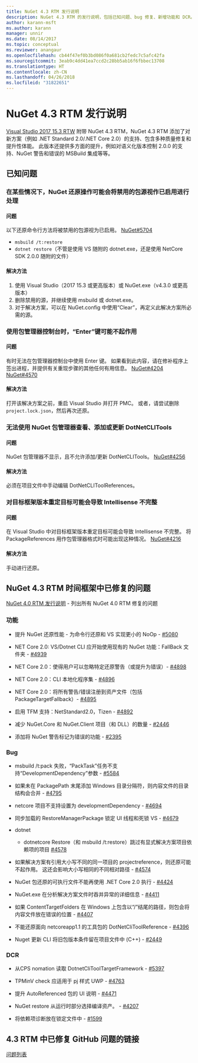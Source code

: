 ```yaml
---
title: NuGet 4.3 RTM 发行说明
description: NuGet 4.3 RTM 的发行说明，包括已知问题、bug 修复、新增功能和 DCR。
author: karann-msft
ms.author: karann
manager: unnir
ms.date: 08/14/2017
ms.topic: conceptual
ms.reviewer: anangaur
ms.openlocfilehash: cb44f47ef0b3bd086f0a681cb2fedc7c5afc42fa
ms.sourcegitcommit: 3eab9c4dd41ea7ccd2c28bb5ab16f6fbbec13708
ms.translationtype: HT
ms.contentlocale: zh-CN
ms.lasthandoff: 04/26/2018
ms.locfileid: "31822651"
---
```

# <a name="nuget-43-rtm-release-notes"></a>NuGet 4.3 RTM 发行说明

[Visual Studio 2017 15.3 RTW](https://www.visualstudio.com/news/releasenotes/vs2017-relnotes) 附带 NuGet 4.3 RTM，NuGet 4.3 RTM 添加了对新方案（例如 .NET Standard 2.0/.NET Core 2.0）的支持、包含多种质量修复和提升性体能。 此版本还提供多方面的提升，例如对语义化版本控制 2.0.0 的支持、NuGet 警告和错误的 MSBuild 集成等等。

## <a name="known-issues"></a>已知问题

### <a name="nuget-restore-may-treat-disabled-package-sources-as-enabled-in-some-cases"></a>在某些情况下，NuGet 还原操作可能会将禁用的包源视作已启用进行处理

#### <a name="issue"></a>问题

以下还原命令行方法将被禁用的包源视为已启用。 [NuGet#5704](https://github.com/NuGet/Home/issues/5704)
- `msbuild /t:restore`
- `dotnet restore`（不管是使用 VS 随附的 dotnet.exe，还是使用 NetCore SDK 2.0.0 随附的文件）

#### <a name="workaround"></a>解决方法

1. 使用 Visual Studio（2017 15.3 或更高版本）或 NuGet.exe（v4.3.0 或更高版本）
1. 删除禁用的源，并继续使用 msbuild 或 dotnet.exe。
1. 对于解决方案，可以在 NuGet.config 中使用“Clear”，再定义此解决方案所必需的源。

### <a name="while-using-package-manager-console-enter-key-may-not-work"></a>使用包管理器控制台时，“Enter”键可能不起作用

#### <a name="issue"></a>问题

有时无法在包管理器控制台中使用 Enter 键。 如果看到此内容，请在修补程序上签出进程，并提供有关重现步骤的其他任何有用信息。 [NuGet#4204](https://github.com/NuGet/Home/issues/4204) [NuGet#4570](https://github.com/NuGet/Home/issues/4570)

#### <a name="workaround"></a>解决方法

打开该解决方案之前，重启 Visual Studio 并打开 PMC。 或者，请尝试删除 `project.lock.json`，然后再次还原。

### <a name="you-are-unable-to-view-add-or-update-dotnetclitools-using-nuget-package-manager"></a>无法使用 NuGet 包管理器查看、添加或更新 DotNetCLITools

#### <a name="issue"></a>问题

NuGet 包管理器不显示，且不允许添加/更新 DotNetCLITools。 [NuGet#4256](https://github.com/NuGet/Home/issues/4256)

#### <a name="workaround"></a>解决方法

必须在项目文件中手动编辑 DotNetCLIToolReferences。

### <a name="retargeting-target-framework-version-may-lead-to-incomplete-intellisense"></a>对目标框架版本重定目标可能会导致 Intellisense 不完整

#### <a name="issue"></a>问题

在 Visual Studio 中对目标框架版本重定目标可能会导致 Intellisense 不完整。 将 PackageReferences 用作包管理器格式时可能出现这种情况。 [NuGet#4216](https://github.com/NuGet/Home/issues/4216)

#### <a name="workaround"></a>解决方法

手动进行还原。

## <a name="issues-fixed-in-nuget-43-rtm-timeframe"></a>NuGet 4.3 RTM 时间框架中已修复的问题

[NuGet 4.0 RTM 发行说明](../release-notes/nuget-4.0-RTM.md) - 列出所有 NuGet 4.0 RTM 修复的问题

### <a name="features"></a>功能

- 提升 NuGet 还原性能 - 为命令行还原和 VS 实现更小的 NoOp - [#5080](https://github.com/NuGet/Home/issues/5080)

- NET Core 2.0: VS/Dotnet CLI 应开始使用现有的 NuGet 功能：FallBack 文件夹 - [#4939](https://github.com/NuGet/Home/issues/4939)

- NET Core 2.0：使得用户可以忽略特定还原警告（或提升为错误）- [#4898](https://github.com/NuGet/Home/issues/4898)

- NET Core 2.0：CLI 本地化程序集 - [#4896](https://github.com/NuGet/Home/issues/4896)

- NET Core 2.0：将所有警告/错误注册到资产文件（包括 PackageTargetFallback）- [#4895](https://github.com/NuGet/Home/issues/4895)

- 启用 TFM 支持：NetStandard2.0，Tizen - [#4892](https://github.com/NuGet/Home/issues/4892)

- 减少 NuGet.Core 和 NuGet.Client 项目（和 DLL）的数量 - [#2446](https://github.com/NuGet/Home/issues/2446)

- 添加将 NuGet 警告标记为错误的功能 - [#2395](https://github.com/NuGet/Home/issues/2395)

### <a name="bugs"></a>Bug

- msbuild /t:pack 失败，“PackTask”任务不支持“DevelopmentDependency”参数 - [#5584](https://github.com/NuGet/Home/issues/5584)

- 如果未在 PackagePath 末尾添加 Windows 目录分隔符，则内容文件的目录结构会合并 - [#4795](https://github.com/NuGet/Home/issues/4795)

- netcore 项目不支持设置为 developmentDependency - [#4694](https://github.com/NuGet/Home/issues/4694)

- 同步加载的 RestoreManagerPackage 锁定 UI 线程和死锁 VS - [#4679](https://github.com/NuGet/Home/issues/4679)

- dotnet
  - dotnetcore Restore（和 msbuild /t:restore）跳过有显式解决方案项目依赖项的项目 [#4578](https://github.com/NuGet/Home/issues/4578)

- 如果解决方案有引用大小写不同的同一项目的 projectreference，则还原可能不起作用。 这还会影响大小写相同的不同相对路径 - [#4574](https://github.com/NuGet/Home/issues/4574)

- NuGet 包还原的可执行文件不能再使用 .NET Core 2.0 执行 - [#4424](https://github.com/NuGet/Home/issues/4424)

- NuGet.exe 在分析解决方案文件时吞并异常的详细信息 - [#4411](https://github.com/NuGet/Home/issues/4411)

- 如果 ContentTargetFolders 在 Windows 上包含以“/”结尾的路径，则包会将内容文件放在错误的位置 - [#4407](https://github.com/NuGet/Home/issues/4407)

- 不能还原面向 netcoreapp1.1 的工具包的 DotNetCliToolReference - [#4396](https://github.com/NuGet/Home/issues/4396)

- Nuget 更新 CLI 将旧包版本条件留在项目文件中 (C++) - [#2449](https://github.com/NuGet/Home/issues/2449)

### <a name="dcrs"></a>DCR

- 从CPS nomation 读取 DotnetCliToolTargetFramework - [#5397](https://github.com/NuGet/Home/issues/5397)

- TPMinV check 应适用于 pj 样式 UWP - [#4763](https://github.com/NuGet/Home/issues/4763)

- 提升 AutoReferenced 包的 UI 说明 - [#4471](https://github.com/NuGet/Home/issues/4471)

- NuGet restore 从运行时部分选择编译资产。 - [#4207](https://github.com/NuGet/Home/issues/4207)

- 将依赖项诊断放在锁定文件中 - [#1599](https://github.com/NuGet/Home/issues/1599)

## <a name="links-to-github-issues-fixed-in-43-rtm"></a>4.3 RTM 中已修复 GitHub 问题的链接

[问题列表](https://github.com/NuGet/Home/issues?q=is%3Aissue+is%3Aclosed+milestone%3A%224.3")
